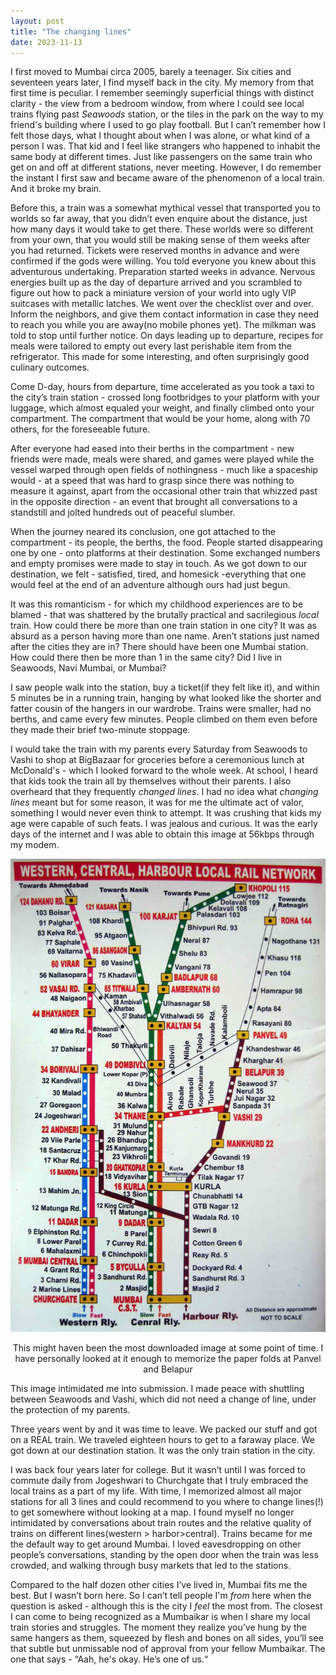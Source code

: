 ```yaml
---
layout: post
title: "The changing lines"
date: 2023-11-13
---
```

I first moved to Mumbai circa 2005, barely a teenager. Six cities and seventeen years later,  I find myself back in the city. My memory from that first time is peculiar. I  remember seemingly superficial things with distinct clarity - the view from a bedroom window, from where I could see local trains flying past *Seawoods* station, or the tiles in the park on the way to my friend's building where I used to go play football. But I can’t remember how I felt those days, what I thought about when I was alone, or what kind of a person I was. That kid and I feel like strangers who happened to inhabit the same body at different times. Just like passengers on the same train who get on and off at different stations, never meeting. However, I do remember the instant I first saw and became aware of the phenomenon of a local train. And it broke my brain.  

Before this, a train was a somewhat mythical vessel that transported you to worlds so far away, that you didn’t even enquire about the distance, just how many days it would take to get there. These worlds were so different from your own, that you would still be making sense of them weeks after you had returned. Tickets were reserved months in advance and were confirmed if the gods were willing. You told everyone you knew about this adventurous undertaking. Preparation started weeks in advance. Nervous energies built up as the day of departure arrived and you scrambled to figure out how to pack a miniature version of your world into ugly VIP suitcases with metallic latches. We went over the checklist over and over. Inform the neighbors, and give them contact information in case they need to reach you while you are away(no mobile phones yet). The milkman was told to stop until further notice. On days leading up to departure, recipes for meals were tailored to empty out every last perishable item from the refrigerator. This made for some interesting, and often surprisingly good culinary outcomes. 

Come D-day, hours from departure, time accelerated as you took a taxi to the city’s train station -  crossed long footbridges to your platform with your luggage, which almost equaled your weight, and finally climbed onto your compartment. The compartment that would be your home, along with 70 others, for the foreseeable future.  

After everyone had eased into their berths in the compartment -  new friends were made, meals were shared, and games were played while the vessel warped through open fields of nothingness - much like a spaceship would - at a speed that was hard to grasp since there was nothing to measure it against, apart from the occasional other train that whizzed past in the opposite direction - an event that brought all conversations to a standstill and jolted hundreds out of peaceful slumber. 

When the journey neared its conclusion, one got attached to the compartment - its people, the berths, the food. People started disappearing one by one - onto platforms at their destination. Some exchanged numbers and empty promises were made to stay in touch. As we got down to our destination, we felt - satisfied, tired, and homesick -everything that one would feel at the end of an adventure although ours had just begun. 

It was this romanticism - for which my childhood experiences are to be blamed - that was shattered by the brutally practical and sacrilegious *local* train. How could there be more than one train station in one city? It was as absurd as a person having more than one name. Aren’t stations just named after the cities they are in? There should have been one Mumbai station. How could there then be more than 1 in the same city? Did I live in Seawoods, Navi Mumbai, or Mumbai?

I saw people walk into the station, buy a ticket(if they felt like it), and within 5 minutes be in a running train, hanging by what looked like the shorter and fatter cousin of the hangers in our wardrobe. Trains were smaller, had no berths, and came every few minutes. People climbed on them even before they made their brief two-minute stoppage. 

I would take the train with my parents every Saturday from Seawoods to Vashi to shop at BigBazaar for groceries before a ceremonious lunch at McDonald's - which I looked forward to the whole week. At school, I heard that kids took the train all by themselves without their parents. I also overheard that they frequently *changed lines*. I had no idea what *changing lines* meant but for some reason, it was for me the ultimate act of valor, something I would never even think to attempt. It was crushing that kids my age were capable of such feats. I was jealous and curious. It was the early days of the internet and I was able to obtain this image at 56kbps through my modem. 

![Mumbai-train-map-59c405050d327a00119f3586.jpeg](/assets/images/Mumbai-train-map-59c405050d327a00119f3586.jpeg)
<center>This might haven been the most downloaded image at some point of time. I have personally looked at it enough to memorize the paper folds at Panvel and Belapur</center>

This image intimidated me into submission. I made peace with shuttling between Seawoods and Vashi, which did not need a change of line, under the protection of my parents.

Three years went by and it was time to leave. We packed our stuff and got on a REAL train. We traveled eighteen hours to get to a faraway place. We got down at our destination station. It was the only train station in the city. 

I was back four years later for college. But it wasn’t until I was forced to commute daily from Jogeshwari to Churchgate that I truly embraced the local trains as a part of my life. With time, I  memorized almost all major stations for all 3 lines and could recommend to you where to change lines(!) to get somewhere without looking at a map. I found myself no longer intimidated by conversations about train routes and the relative quality of trains on different lines(western > harbor>central). Trains became for me the default way to get around Mumbai. I loved eavesdropping on other people’s conversations, standing by the open door when the train was less crowded, and walking through busy markets that led to the stations.

Compared to the half dozen other cities I’ve lived in, Mumbai fits me the best. But I wasn’t born here. So I can’t tell people I'm *from* here when the question is asked - although this is the city I *feel* the most from. The closest I can come to being recognized as a Mumbaikar is when I share my local train stories and struggles. The moment they realize you’ve hung by the same hangers as them, squeezed by flesh and bones on all sides, you’ll see that subtle but unmissable nod of approval from your fellow Mumbaikar. The one that says - “Aah, he's okay. He’s one of us.“
